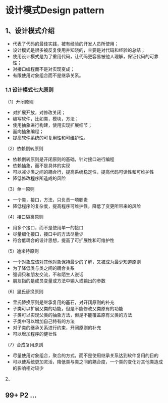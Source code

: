# 设计模式Design pattern

## 1、设计模式介绍

* 代表了代码的最佳实践，被有经验的开发人员所使用；
* 设计模式是很多被反复使用并知晓的，主要是对代码和经验的总结；
* 使用设计模式是为了重用代码，让代码更容易被他人理解，保证代码的可靠性；
* 对接口编程而不是对实现变成；
* 有限使用对象组合而不是继承关系。

### 1.1 设计模式七大原则

（1）开闭原则

* 对扩展开放，对修改关闭；
* 编写软件，比如类，模块，方法；
* 使用抽象进行构建，使用实现扩展细节；
* 面向抽象编程；
* 提高软件系统的可复用性和可维护性。

（2）依赖倒转原则

* 依赖倒转原则是开闭原则的基础，针对接口进行编程
* 依赖抽象，而不是具体的实现
* 可以减少类之间的耦合行，提高系统稳定性，提高代码可读性和可维护性
* 降低修改程序所造成的风险

（3）单一原则

* 一个类，接口，方法，只负责一项职责
* 降低程序的复杂度，提高程序可维护性，降低了变更所带来的风险

（4）接口隔离原则

* 用多个接口，而不是使用单一的接口
* 尽量细化接口，接口中的方法尽量少
* 符合低耦合的设计思想，提高了可扩展性和可维护性

（5）迪米特原则

* 一个对象应该对其他对象保持最少的了解，又被成为最少知道原则
* 为了降低类与类之间的耦合关系
* 强调只和朋友交流，不和陌生人说话
* 朋友指的是成员变量或方法中输入或输出的参数

（6）里氏替换原则

* 里氏替换原则是继承复用的基石，对开闭原则的补充
* 子类可以扩展父类的功能，但是不能修改父类原有的功能
* 子类可以实现父类的抽象方法，但是不能覆盖原有父类的方法
* 子类中可以增加自己特有的方法
* 对子类的继承关系进行约束，开闭原则的补充
* 可以增加程序的健壮性

（7）合成复用原则

* 尽量使用对象组合，聚合的方式，而不是使用继承关系达到软件复用的目的
* 可以使系统更加灵活，降低类与类之间的耦合度，一个类的变化对其他类造成的影响相对较少















2、

## 99+ P2 ...